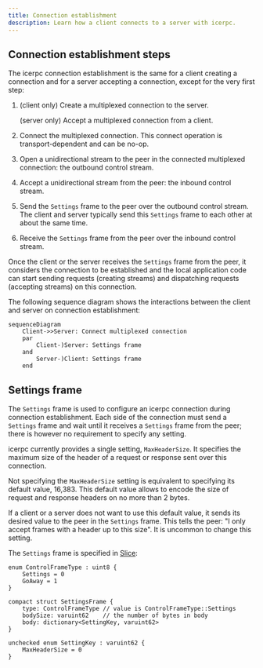 ```yaml
---
title: Connection establishment
description: Learn how a client connects to a server with icerpc.
---
```


## Connection establishment steps

The icerpc connection establishment is the same for a client creating a connection and for a server accepting a
connection, except for the very first step:

1. (client only) Create a multiplexed connection to the server.

    (server only) Accept a multiplexed connection from a client.

2. Connect the multiplexed connection. This connect operation is transport-dependent and can be no-op.

3. Open a unidirectional stream to the peer in the connected multiplexed connection: the outbound control stream.

4. Accept a unidirectional stream from the peer: the inbound control stream.

5. Send the `Settings` frame to the peer over the outbound control stream.
The client and server typically send this `Settings` frame to each other at about the same time.

6. Receive the `Settings` frame from the peer over the inbound control stream.

Once the client or the server receives the `Settings` frame from the peer, it considers the connection to be established
and the local application code can start sending requests (creating streams) and dispatching requests (accepting
streams) on this connection.

The following sequence diagram shows the interactions between the client and server on connection establishment:

```mermaid
sequenceDiagram
    Client->>Server: Connect multiplexed connection
    par
        Client-)Server: Settings frame
    and
        Server-)Client: Settings frame
    end
```

## Settings frame

The `Settings` frame is used to configure an icerpc connection during connection establishment. Each side of the
connection must send a `Settings` frame and wait until it receives a `Settings` frame from the peer; there is however no
requirement to specify any setting.

icerpc currently provides a single setting, `MaxHeaderSize`. It specifies the maximum size of the header of a request or
response sent over this connection.

Not specifying the `MaxHeaderSize` setting is equivalent to specifying its default value, 16,383. This default value
allows to encode the size of request and response headers on no more than 2 bytes.

If a client or a server does not want to use this default value, it sends its desired value to the peer in the
`Settings` frame. This tells the peer: "I only accept frames with a header up to this size". It is uncommon to change
this setting.

The `Settings` frame is specified in [Slice][slice]:

```slice
enum ControlFrameType : uint8 {
    Settings = 0
    GoAway = 1
}

compact struct SettingsFrame {
    type: ControlFrameType // value is ControlFrameType::Settings
    bodySize: varuint62    // the number of bytes in body
    body: dictionary<SettingKey, varuint62>
}

unchecked enum SettingKey : varuint62 {
    MaxHeaderSize = 0
}
```

[slice]: ../../slice2

